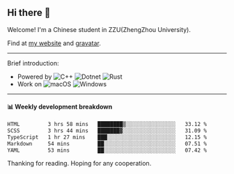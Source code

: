 ## Hi there 👋

Welcome!
I'm a Chinese student in ZZU(ZhengZhou University).

Find at [my website](https://www.kawayi.moe) and [gravatar](https://gravatar.com/moegodot).

------

Brief introduction:
+ Powered by ![C++](https://img.shields.io/badge/C%2B%2B-white?style=for-the-badge&logo=cplusplus&logoColor=%2300599C&logoSize=auto)
![Dotnet](https://img.shields.io/badge/--%3EC%23-white?style=for-the-badge&logo=dotnet&logoColor=%23512BD4&logoSize=auto)
![Rust](https://img.shields.io/badge/Rust-white?style=for-the-badge&logo=rust&logoColor=%23000000&logoSize=auto)
+ Work on ![macOS](https://img.shields.io/badge/macOS-white?style=for-the-badge&logo=apple&logoColor=%23000000&logoSize=auto)
![Windows](https://img.shields.io/badge/windows-white?style=for-the-badge&logo=gitforwindows&logoColor=%2380B3FF&logoSize=auto)

------

#### 📊 Weekly development breakdown
<!--START_SECTION:waka-->

```txt
HTML         3 hrs 58 mins   ████████▒░░░░░░░░░░░░░░░░   33.12 %
SCSS         3 hrs 44 mins   ███████▓░░░░░░░░░░░░░░░░░   31.09 %
TypeScript   1 hr 27 mins    ███░░░░░░░░░░░░░░░░░░░░░░   12.15 %
Markdown     54 mins         ██░░░░░░░░░░░░░░░░░░░░░░░   07.51 %
YAML         53 mins         ██░░░░░░░░░░░░░░░░░░░░░░░   07.42 %
```

<!--END_SECTION:waka-->

Thanking for reading. Hoping for any cooperation.
